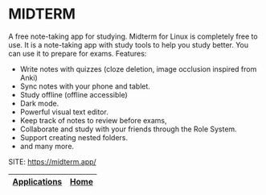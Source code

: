 # MIDTERM
 
 A free note-taking app for studying. Midterm for Linux is completely free to use.  It is a note-taking app with study tools to  help you study better. You can use it to prepare  for exams.
 Features:
 - Write notes with quizzes (cloze deletion, image occlusion inspired from Anki)
 - Sync notes with your phone and tablet.
 - Study offline (offline accessible)
 - Dark mode.
 - Powerful visual text editor.
 - Keep track of notes to review before exams,
 - Collaborate and study with your friends through the Role System.
 - Support creating nested folders.
 - and many more.
 
 SITE: https://midterm.app/

 | [Applications](https://portable-linux-apps.github.io/apps.html) | [Home](https://portable-linux-apps.github.io)
 | --- | --- |

